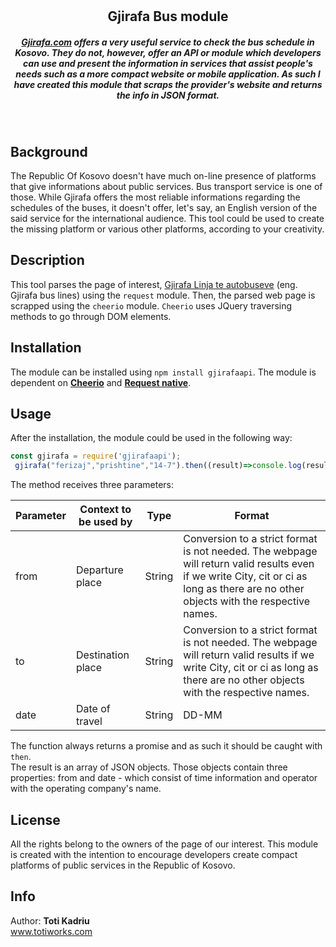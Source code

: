 # <h2 align="center">Gjirafa Bus module</h2>


<h5 align="center"><a href="gjirafa.com">Gjirafa.com</a> offers a very useful service to check the bus schedule in Kosovo. They do not, however, offer an API or module which developers can use and present the information in services that assist people's needs such as a more compact website or mobile application. As such I have created this module that scraps the provider's website and returns the info in JSON format.</h5>
<br/>

## Background 
The Republic Of Kosovo doesn't have much on-line presence of platforms that give informations about public services. Bus transport service is one of those. While Gjirafa offers the most reliable informations regarding the schedules of the buses, it doesn't offer, let's say, an English version of the said service for the international audience. This tool could be used to create the missing platform or various other platforms, according to your creativity.


## Description
This tool parses the page of interest, <a href="https://gjirafa.com/Autobus">Gjirafa Linja te autobuseve</a> (eng. Gjirafa bus lines) using the ``request`` module. Then, the parsed web page is scrapped using the ``cheerio`` module. ``Cheerio`` uses JQuery traversing methods to go through DOM elements. 

## Installation
The module can be installed using ``npm install gjirafaapi``. The module is dependent on <strong><a href="https://github.com/cheeriojs/cheerio">Cheerio</a></strong> and <strong><a href="https://www.npmjs.com/package/request">Request native</a></strong>.

## Usage
After the installation, the module could be used in the following way:

  ```JavaScript
  const gjirafa = require('gjirafaapi');
   gjirafa("ferizaj","prishtine","14-7").then((result)=>console.log(result));
```
The method receives three parameters:

| Parameter | Context to be used by | Type | Format|
| ------------- | ------------- | -----------|--------|
| from  | Departure place  | String | Conversion to a strict format is not needed. The webpage will return valid results even if we write City, cit or ci as long as there are no other objects with the respective names.
| to  | Destination place  | String | Conversion to a strict format is not needed. The webpage will return valid results if we write City, cit or ci as long as there are no other objects with the respective names.
| date | Date of travel |  String   | DD-MM 

The function always returns a promise and as such it should be caught with ``then``.<br/>
The result is an array of JSON objects. Those objects contain three properties: from and date - which consist of time information and operator with the operating company's name.

## License 

All the rights belong to the owners of the page of our interest. This module is created with the intention to encourage developers create compact platforms of public services in the Republic of Kosovo.
 
 
 ## Info 
 Author: <b>Toti Kadriu</b> <br/>
 www.totiworks.com <br/>
